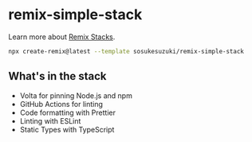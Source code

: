 # remix-simple-stack

Learn more about [Remix Stacks](https://remix.run/docs/en/v1/pages/stacks).

```sh
npx create-remix@latest --template sosukesuzuki/remix-simple-stack
```

## What's in the stack

- Volta for pinning Node.js and npm
- GitHub Actions for linting
- Code formatting with Prettier
- Linting with ESLint
- Static Types with TypeScript

